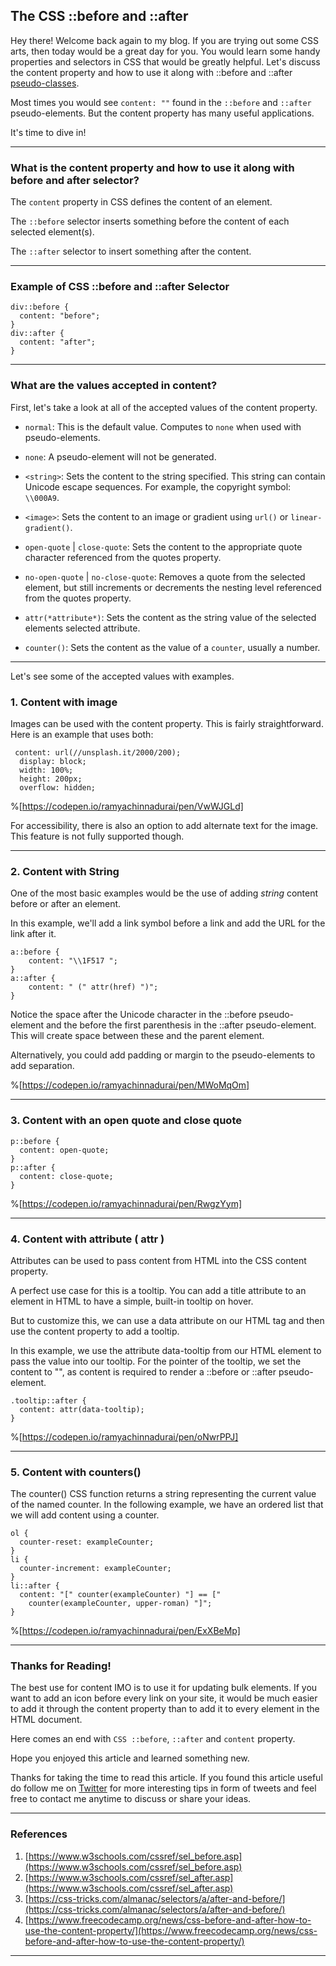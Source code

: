 ## The CSS ::before and ::after

Hey there! Welcome back again to my blog. If you are trying out some CSS arts, then today would be a great day for you. You would learn some handy properties and selectors in CSS that would be greatly helpful. Let's discuss the content property and how to use it along with ::before and ::after  [pseudo-classes](https://ramyachinnadurai.in/css-pseudo-elements-and-css-pseudo-classes-demystified). 

Most times you would see ```content: ""``` found in the ```::before``` and ```::after``` pseudo-elements. But the content property has many useful applications.

It's time to dive in!

---

### What is the content property and how to use it along with before and after selector? 

The ```content``` property in CSS defines the content of an element. 

The ```::before```  selector inserts something before the content of each selected element(s).

The ```::after``` selector to insert something after the content.

---

### Example of CSS ::before and ::after Selector

```
div::before {
  content: "before";
}
div::after {
  content: "after";
}

```
---
### What are the values accepted in content?

First, let's take a look at all of the accepted values of the content property.

- ```normal```:  This is the default value. Computes to ```none``` when used with pseudo-elements.

- ```none```: A pseudo-element will not be generated.

- ```<string>```:  Sets the content to the string specified. 
This string can contain Unicode escape sequences. For example, the copyright symbol: ```\\000A9```.

- ```<image>```: Sets the content to an image or gradient using ```url()``` or ```linear-gradient()```.

- ```open-quote``` | ```close-quote```: Sets the content to the appropriate quote character referenced from the quotes property.

- ```no-open-quote``` | ```no-close-quote```: Removes a quote from the selected element, but still increments or decrements the nesting level referenced from the quotes property.

- ```attr(*attribute*)```: Sets the content as the string value of the selected elements selected attribute.

- ```counter()```: Sets the content as the value of a ```counter```, usually a number.

---

Let's see some of the accepted values with examples. 

### 1. Content with image

Images can be used with the content property. This is fairly straightforward. Here is an example that uses both:

```
 content: url(//unsplash.it/2000/200);
  display: block;
  width: 100%;
  height: 200px;
  overflow: hidden;
```


%[https://codepen.io/ramyachinnadurai/pen/VwWJGLd]


For accessibility, there is also an option to add alternate text for the image. This feature is not fully supported though.

---

### 2. Content with String 

One of the most basic examples would be the use of adding *string* content before or after an element. 

In this example, we'll add a link symbol before a link and add the URL for the link after it.

```
a::before {
	content: "\\1F517 ";
}
a::after {
	content: " (" attr(href) ")";
}
```

Notice the space after the Unicode character in the ::before pseudo-element and the before the first parenthesis in the ::after pseudo-element. This will create space between these and the parent element.

Alternatively, you could add padding or margin to the pseudo-elements to add separation.


%[https://codepen.io/ramyachinnadurai/pen/MWoMqOm]

---

### 3. Content with an open quote and close quote 

```
p::before {
  content: open-quote;
}
p::after {
  content: close-quote;
}

```

%[https://codepen.io/ramyachinnadurai/pen/RwgzYym]


---

### 4. Content with attribute ( attr ) 

Attributes can be used to pass content from HTML into the CSS content property. 

A perfect use case for this is a tooltip. You can add a title attribute to an element in HTML to have a simple, built-in tooltip on hover. 

But to customize this, we can use a data attribute on our HTML tag and then use the content property to add a tooltip.

In this example, we use the attribute data-tooltip from our HTML element to pass the value into our tooltip. For the pointer of the tooltip, we set the content to "", as content is required to render a ::before or ::after pseudo-element.

```
.tooltip::after {
  content: attr(data-tooltip);
}
```

%[https://codepen.io/ramyachinnadurai/pen/oNwrPPJ]

---

### 5. Content with counters() 

The counter() CSS function returns a string representing the current value of the named counter. In the following example, we have an ordered list that we will add content using a counter.

```
ol {
  counter-reset: exampleCounter;
}
li {
  counter-increment: exampleCounter;
}
li::after {
  content: "[" counter(exampleCounter) "] == ["
    counter(exampleCounter, upper-roman) "]";
}
```

%[https://codepen.io/ramyachinnadurai/pen/ExXBeMp]


---

### Thanks for Reading!

The best use for content IMO is to use it for updating bulk elements. If you want to add an icon before every link on your site, it would be much easier to add it through the content property than to add it to every element in the HTML document.

Here comes an end with ```CSS ::before```, ```::after``` and ```content``` property. 

Hope you enjoyed this article and learned something new. 

Thanks for taking the time to read this article. If you found this article useful do follow me on  [Twitter](https://twitter.com/code_rams) for more interesting tips in form of tweets and feel free to contact me anytime to discuss or share your ideas. 

---

### References 

1. [https://www.w3schools.com/cssref/sel_before.asp](https://www.w3schools.com/cssref/sel_before.asp)
2. [https://www.w3schools.com/cssref/sel_after.asp](https://www.w3schools.com/cssref/sel_after.asp)
3. [https://css-tricks.com/almanac/selectors/a/after-and-before/](https://css-tricks.com/almanac/selectors/a/after-and-before/)
4. [https://www.freecodecamp.org/news/css-before-and-after-how-to-use-the-content-property/](https://www.freecodecamp.org/news/css-before-and-after-how-to-use-the-content-property/)

---